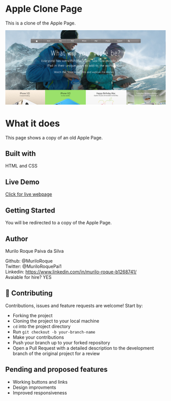 # Apple Clone Page
This is a clone of the Apple Page.

![screenshot](images/apple.png) 

# What it does
This page shows a copy of an old Apple Page.

## Built with
HTML and CSS

## Live Demo
[Click for live webpage](https://raw.githack.com/MuriloRoque/apple-clone-webpage/home-page/index.html)

## Getting Started
You will be redirected to a copy of the Apple Page.

## Author

Murilo Roque Paiva da Silva

Github: @MuriloRoque <br>
Twitter: @MuriloRoquePai1 <br>
Linkedin: https://www.linkedin.com/in/murilo-roque-b1268741/ <br>
Avaiable for hire? YES

## 🤝 Contributing

Contributions, issues and feature requests are welcome! Start by:
* Forking the project
* Cloning the project to your local machine
* `cd` into the project directory
* Run `git checkout -b your-branch-name`
* Make your contributions
* Push your branch up to your forked repository
* Open a Pull Request with a detailed description to the development branch of the original project for a review

## Pending and proposed features
* Working buttons and links
* Design improvments
* Improved responsiveness
